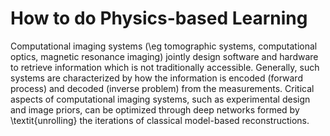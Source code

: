 # How to do Physics-based Learning

Computational imaging systems (\eg tomographic systems, computational optics, magnetic resonance imaging) jointly design software and hardware to retrieve information which is not traditionally accessible. Generally, such systems are characterized by how the information is encoded (forward process) and decoded (inverse problem) from the measurements. Critical aspects of computational imaging systems, such as experimental design and image priors, can be optimized through deep networks formed by \textit{unrolling} the iterations of classical model-based reconstructions.
